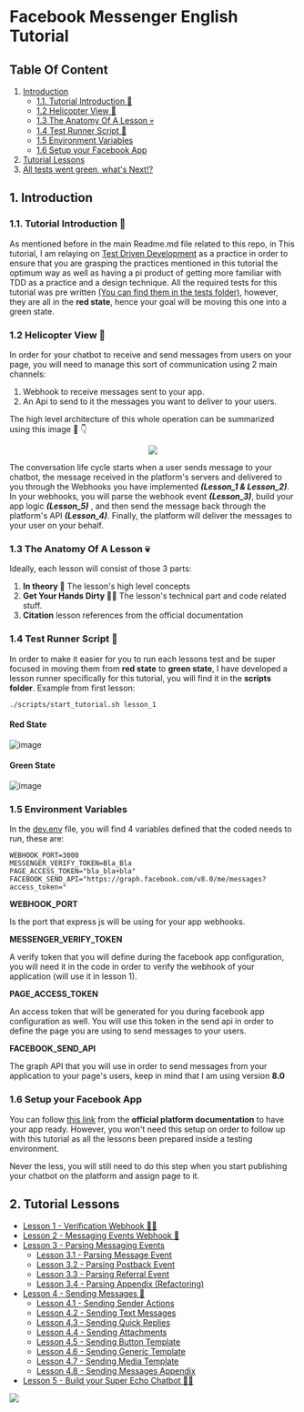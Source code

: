 # Facebook Messenger English Tutorial

## Table Of Content

1. [Introduction](#1-introduction)
    - [1.1. Tutorial Introduction 👋](#11-tutorial-introduction)
    - [1.2 Helicopter View 🚁](#12-helicopter-view)
    - [1.3 The Anatomy Of A Lesson 💀](#13-the-anatomy-of-a-lesson)
    - [1.4 Test Runner Script 👾](#14-test-runner-script)
    - [1.5 Environment Variables](#15-environment-variables)
    - [1.6 Setup your Facebook App](#16-setup-your-facebook-app)
2. [Tutorial Lessons](#2-usage-guide)
3. [All tests went green, what's Next⁉️](#2-usage-guide)

## 1. Introduction

### **1\.1\. Tutorial Introduction 👋**

As mentioned before in the main Readme.md file related to this repo, in This tutorial, I am relaying on [Test Driven Development](https://www.infoq.com/articles/test-driven-design-java/) as a practice in order to ensure that you are grasping the practices mentioned in this tutorial the optimum way as well as having a pi product of getting more familiar with TDD as a practice and a design technique. All the required tests for this tutorial was pre written [(You can find them in the tests folder)](../../tests), however, they are all in the **red state**, hence your goal will be moving this one into a green state.

### **1\.2 Helicopter View 🚁**

In order for your chatbot to receive and send messages from users on your page, you will need to manage this sort of communication using 2 main channels:

1.  Webhook to receive messages sent to your app.
2.  An Api to send to it the messages you want to deliver to your users.

The high level architecture of this whole operation can be summarized using this image 📸 👇

<p align="center">
  <a href="https://developers.facebook.com/docs/messenger-platform/introduction/"  target="_blank"><img src="https://github.com/mohamedluay/Messenger_Platform_Tutorial_TDD/blob/master/tutorials/english/images/Intro_im4.png" /></a>
</p>

The conversation life cycle starts when a user sends message to your chatbot, the message received in the platform's servers and delivered to you through the Webhooks you have implemented **_(Lesson_1 & Lesson_2)_**. In your webhooks, you will parse the webhook event **_(Lesson_3)_**, build your app logic **_(Lesson_5)_** , and then send the message back through the platform's API **_(Lesson_4)_**. Finally, the platform will deliver the messages to your user on your behalf.

### **1\.3 The Anatomy Of A Lesson 💀**

Ideally, each lesson will consist of those 3 parts:

1. **In theory 📖** The lesson's high level concepts
2. **Get Your Hands Dirty 👩‍💻** The lesson's technical part and code related stuff.
3. **Citation** lesson references from the official documentation

### **1.4 Test Runner Script 👾**

In order to make it easier for you to run each lessons test and be super focused in moving them from **red state** to **green state**, I have developed a lesson runner specifically for this tutorial, you will find it in the **scripts folder**. Example from first lesson:

```
./scripts/start_tutorial.sh lesson_1
```

#### Red State

![image](https://github.com/mohamedluay/Messenger_Platform_Tutorial_TDD/blob/master/tutorials/english/images/Intro_im3.png)

#### Green State

![image](https://github.com/mohamedluay/Messenger_Platform_Tutorial_TDD/blob/master/tutorials/english/images/Intro_im2.png)

### **1.5 Environment Variables**

In the [dev.env](../../dev.env) file, you will find 4 variables defined that the coded needs to run, these are:

```
WEBHOOK_PORT=3000
MESSENGER_VERIFY_TOKEN=Bla_Bla
PAGE_ACCESS_TOKEN="bla_bla+bla"
FACEBOOK_SEND_API="https://graph.facebook.com/v8.0/me/messages?access_token="
```

**WEBHOOK_PORT**

Is the port that express js will be using for your app webhooks.

**MESSENGER_VERIFY_TOKEN**

A verify token that you will define during the facebook app configuration, you will need it in the code in order to verify the webhook of your application (will use it in lesson 1).

**PAGE_ACCESS_TOKEN**

An access token that will be generated for you during facebook app configuration as well. You will use this token in the send api in order to define the page you are using to send messages to your users.

**FACEBOOK_SEND_API**

The graph API that you will use in order to send messages from your application to your page's users, keep in mind that I am using version **8.0**

### **1.6 Setup your Facebook App**

You can follow [this link](https://developers.facebook.com/docs/messenger-platform/getting-started/app-setup) from the **official platform documentation** to have your app ready. However, you won't need this setup on order to follow up with this tutorial as all the lessons been prepared inside a testing environment.

Never the less, you will still need to do this step when you start publishing your chatbot on the platform and assign page to it.

## 2. Tutorial Lessons

-   [Lesson 1 - Verification Webhook 👮‍♂️](Lesson_1.md)
-   [Lesson 2 - Messaging Events Webhook 💬](Lesson_2.md)
-   [Lesson 3 - Parsing Messaging Events](Lesson_3.md)
    -   [Lesson 3.1 - Parsing Message Event](Lesson_3_1.md)
    -   [Lesson 3.2 - Parsing Postback Event](Lesson_3_2.md)
    -   [Lesson 3.3 - Parsing Referral Event](Lesson_3_3.md)
    -   [Lesson 3.4 - Parsing Appendix (Refactoring)](Lesson_3_4.md)
-   [Lesson 4 - Sending Messages 📩](Lesson_4.md)
    -   [Lesson 4.1 - Sending Sender Actions](Lesson_4_1.md)
    -   [Lesson 4.2 - Sending Text Messages](Lesson_4_2.md)
    -   [Lesson 4.3 - Sending Quick Replies](Lesson_4_3.md)
    -   [Lesson 4.4 - Sending Attachments](Lesson_4_4.md)
    -   [Lesson 4.5 - Sending Button Template](Lesson_4_5.md)
    -   [Lesson 4.6 - Sending Generic Template](Lesson_4_6.md)
    -   [Lesson 4.7 - Sending Media Template](Lesson_4_7.md)
    -   [Lesson 4.8 - Sending Messages Appendix](Lesson_4_8.md)
-   [Lesson 5 - Build your Super Echo Chatbot 💬🤖](Lesson_5.md)

[<img src="https://img.shields.io/badge/@_mluay%20-%231DA1F2.svg?&style=for-the-badge&logo=Twitter&logoColor=white"/>](https://twitter.com/_mluay)
